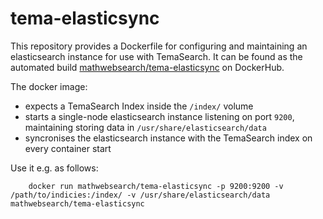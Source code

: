 # tema-elasticsync

This repository provides a Dockerfile for configuring and maintaining an elasticsearch instance for use with TemaSearch. 
It can be found as the automated build [mathwebsearch/tema-elasticsync](https://hub.docker.com/r/mathwebsearch/tema-elasticsync) on DockerHub. 

The docker image:
- expects a TemaSearch Index inside the `/index/` volume
- starts a single-node elasticsearch instance listening on port `9200`, maintaining storing data in `/usr/share/elasticsearch/data`
- syncronises the elasticsearch instance with the TemaSearch index on every container start

Use it e.g. as follows:

```
    docker run mathwebsearch/tema-elasticsync -p 9200:9200 -v /path/to/indicies:/index/ -v /usr/share/elasticsearch/data mathwebsearch/tema-elasticsync
```